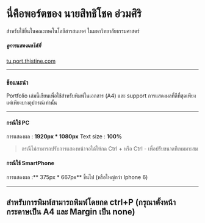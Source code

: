 # นี่คือพอร์ตของ นายสิทธิโชค อ่วมศิริ
สำหรับใช้ยื่นในคณะเทคโนโลยีสารสนเทศ ในมหาวิทยาลัยธรรมศาสตร์
##### ดูการแสดงผลได้ที่
[tu.port.thistine.com](https://tu.port.thistine.com "tu.port.thistine.com")

------------

###  ข้อแนะนำ
Portfolio เล่มนี้เขียนเพื่อใช้สำหรับพิมพ์ในเอกสาร (A4) และ support การแสดงผลที่ดีที่สุดเพียงแค่เพียงบางอุปกรณ์เท่านั้น

------------

#### กรณีใช้ PC
การแสดงผล : **1920px * 1080px**
Text size : **100%**
> กรณีไม่สามารถปรับการแสดงหน้าจอใด้ให้กด Ctrl + หรือ Ctrl - เพื่อปรับขนาดทีเหมมาะสม

#### กรณีใช้ SmartPhone
การแสดงผล :** 375px * 667px** ขึ้นไป (หรือใหญ่กว่า Iphone 6)

------------


## สำหรับการพิมพ์สามารถพิมพ์โดยกด ctrl+P (กรุณาตั้งหน้ากระดาษเป็น A4 และ Margin เป็น none)
